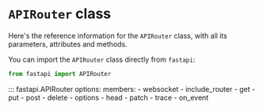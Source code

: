 # `APIRouter` class

Here's the reference information for the `APIRouter` class, with all its parameters,
attributes and methods.

You can import the `APIRouter` class directly from `fastapi`:

```python
from fastapi import APIRouter
```

::: fastapi.APIRouter
    options:
        members:
            - websocket
            - include_router
            - get
            - put
            - post
            - delete
            - options
            - head
            - patch
            - trace
            - on_event
